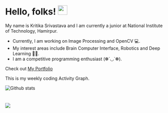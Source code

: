 # Hello, folks! <img src="https://raw.githubusercontent.com/MartinHeinz/MartinHeinz/master/wave.gif" width="30px">
My name is Kritika Srivastava and I am currently a junior at National Institute of Technology, Hamirpur.
- Currently, I am working on Image Processing and OpenCV 💻. 
- My interest areas include Brain Computer Interface, Robotics and Deep Learning 👩‍💻. 
- I am a competitive programming enthusiast (❁´◡`❁).

Check out [My Portfolio ](https://kritika-srivastava.github.io/)

 This is my weekly coding Activity Graph.
&nbsp;

<!-- <img src=https://github.com/kritika-srivastava/kritika-srivastava/blob/master/images/stat.svg> >
<!--START_SECTION:waka-->
<!--END_SECTION:waka-->

<img src="https://github-readme-stats.vercel.app/api?username=kritika-srivastava&show_icons=true&count_private=true&title_color=e6005c" alt="Github stats" />

# ![](https://komarev.com/ghpvc/?username=kritika-srivastava&color=green)
